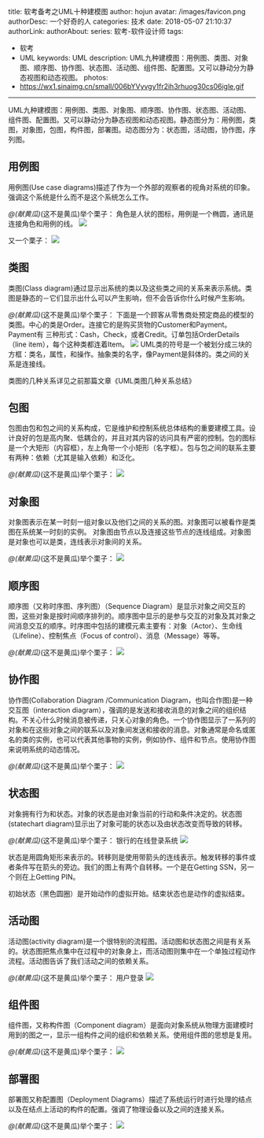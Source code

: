 title: 软考备考之UML十种建模图
author: hojun
avatar: /images/favicon.png
authorDesc: 一个好奇的人
categories: 技术
date: 2018-05-07 21:10:37
authorLink:
authorAbout:
series: 软考-软件设计师
tags:
 - 软考
 - UML
keywords: UML
description: UML九种建模图：用例图、类图、对象图、顺序图、协作图、状态图、活动图、组件图、配置图。又可以静动分为静态视图和动态视图。
photos:
 - https://wx1.sinaimg.cn/small/006bYVyvgy1fr2ih3rhuog30cs06igle.gif
---
UML九种建模图：用例图、类图、对象图、顺序图、协作图、状态图、活动图、组件图、配置图。又可以静动分为静态视图和动态视图。静态图分为：用例图，类图，对象图，包图，构件图，部署图。动态图分为：状态图，活动图，协作图，序列图。

## **用例图**
用例图(Use case diagrams)描述了作为一个外部的观察者的视角对系统的印象。强调这个系统是什么而不是这个系统怎么工作。

*@(献黄瓜)*(这不是黄瓜)举个栗子：
角色是人状的图标，用例是一个椭圆，通讯是连接角色和用例的线。
![](https://wx2.sinaimg.cn/large/006bYVyvgy1fr2j4lg0eug30aa024t8h.gif)

又一个栗子：
![](https://wx1.sinaimg.cn/large/006bYVyvgy1fr2ih3rhuog30cs06igle.gif)

## **类图**
类图(Class diagram)通过显示出系统的类以及这些类之间的关系来表示系统。类图是静态的－它们显示出什么可以产生影响，但不会告诉你什么时候产生影响。

*@(献黄瓜)*(这不是黄瓜)举个栗子：
下面是一个顾客从零售商处预定商品的模型的类图。中心的类是Order。连接它的是购买货物的Customer和Payment。Payment有 三种形式：Cash，Check，或者Credit。订单包括OrderDetails（line item），每个这种类都连着Item。
![](https://wx1.sinaimg.cn/large/006bYVyvgy1fr2j4km82rg30lh0anaa3.gif)
UML类的符号是一个被划分成三块的方框：类名，属性，和操作。抽象类的名字，像Payment是斜体的。类之间的关系是连接线。

类图的几种关系详见之前那篇文章《UML类图几种关系总结》

## **包图**
包图由包和包之间的关系构成，它是维护和控制系统总体结构的重要建模工具。设计良好的包是高内聚、低耦合的，并且对其内容的访问具有严密的控制。包的图标是一个大矩形（内容框），左上角带一个小矩形（名字框）。包与包之间的联系主要有两种：依赖（尤其是输入依赖）和泛化。

*@(献黄瓜)*(这不是黄瓜)举个栗子：
![](https://wx2.sinaimg.cn/large/006bYVyvgy1fr2j4m2svqg30b607e744.gif)

## **对象图**
对象图表示在某一时刻一组对象以及他们之间的关系的图。对象图可以被看作是类图在系统某一时刻的实例。
对象图由节点以及连接这些节点的连线组成。对象图是对象也可以是类，连线表示对象间的关系。

*@(献黄瓜)*(这不是黄瓜)举个栗子：
![](https://wx3.sinaimg.cn/large/006bYVyvgy1fr2j4mgretg30cq07bjr7.gif)

## **顺序图**
顺序图（又称时序图、序列图）（Sequence Diagram）是显示对象之间交互的图，这些对象是按时间顺序排列的。顺序图中显示的是参与交互的对象及其对象之间消息交互的顺序。时序图中包括的建模元素主要有：对象（Actor）、生命线（Lifeline）、控制焦点（Focus of control）、消息（Message）等等。

*@(献黄瓜)*(这不是黄瓜)举个栗子：
![](https://wx2.sinaimg.cn/large/006bYVyvgy1fr2kqe8hdtg30jg0bi0sr.gif)

## **协作图**
协作图(Collaboration Diagram /Communication Diagram，也叫合作图)是一种交互图（interaction diagram），强调的是发送和接收消息的对象之间的组织结构。不关心什么时候消息被传递，只关心对象的角色。一个协作图显示了一系列的对象和在这些对象之间的联系以及对象间发送和接收的消息。对象通常是命名或匿名的类的实例，也可以代表其他事物的实例，例如协作、组件和节点。使用协作图来说明系统的动态情况。

*@(献黄瓜)*(这不是黄瓜)举个栗子：
![](https://wx3.sinaimg.cn/large/006bYVyvgy1fr2kqdlgdjg30im09qwed.gif)


## **状态图**
对象拥有行为和状态。对象的状态是由对象当前的行动和条件决定的。状态图(statechart diagram)显示出了对象可能的状态以及由状态改变而导致的转移。

*@(献黄瓜)*(这不是黄瓜)举个栗子：
银行的在线登录系统
![](https://wx3.sinaimg.cn/large/006bYVyvgy1fr2kqendfdg30le0b90sp.gif)

状态是用圆角矩形来表示的。转移则是使用带箭头的连线表示。触发转移的事件或者条件写在箭头的旁边。我们的图上有两个自转移。一个是在Getting SSN，另一个则在上Getting PIN。

初始状态（黑色圆圈）是开始动作的虚拟开始。结束状态也是动作的虚拟结束。

## **活动图**
活动图(activity diagram)是一个很特别的流程图。活动图和状态图之间是有关系的。状态图把焦点集中在过程中的对象身上，而活动图则集中在一个单独过程动作流程。活动图告诉了我们活动之间的依赖关系。

*@(献黄瓜)*(这不是黄瓜)举个栗子：
用户登录
![](http://wx2.sinaimg.cn/large/006bYVyvgy1fr337mkxfvj30gw0ll3yv.jpg)

## **组件图**
组件图，又称构件图（Component diagram）是面向对象系统从物理方面建模时用到的图之一，显示一组构件之间的组织和依赖关系。使用组件图的思想是复用。

*@(献黄瓜)*(这不是黄瓜)举个栗子：
![](https://wx1.sinaimg.cn/large/006bYVyvgy1fr2wahb73uj30kg0bvglj.jpg)

## **部署图**
部署图又称配置图（Deployment Diagrams）描述了系统运行时进行处理的结点以及在结点上活动的构件的配置。强调了物理设备以及之间的连接关系。

*@(献黄瓜)*(这不是黄瓜)举个栗子：
![](https://wx1.sinaimg.cn/large/006bYVyvgy1fr2walic01j30b406bt8m.jpg)